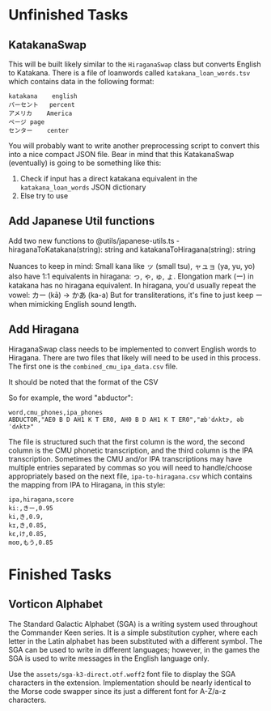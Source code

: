 # Unfinished Tasks

## KatakanaSwap

This will be built likely similar to the `HiraganaSwap` class but converts English to Katakana. There is a file of loanwords called `katakana_loan_words.tsv` which contains data in the following format:

```tsv
katakana	english
パーセント	percent
アメリカ	America
ページ	page
センター	center
```

You will probably want to write another preprocessing script to convert this into a nice compact JSON file. Bear in mind that this KatakanaSwap (eventually) is going to be something like this:

1. Check if input has a direct katakana equivalent in the `katakana_loan_words` JSON dictionary
2. Else try to use 

## Add Japanese Util functions

Add two new functions to @utils/japanese-utils.ts - hiraganaToKatakana(string): string and katakanaToHiragana(string): string

Nuances to keep in mind:
Small kana like ッ (small tsu), ャュョ (ya, yu, yo) also have 1:1 equivalents in hiragana: っ, ゃ, ゅ, ょ.
Elongation mark (ー) in katakana has no hiragana equivalent. In hiragana, you'd usually repeat the vowel:
カー (kā) → かあ (ka-a)
But for transliterations, it's fine to just keep ー when mimicking English sound length.



## Add Hiragana

HiraganaSwap class needs to be implemented to convert English words to Hiragana. There are two files that likely will need to be used in this process. The first one is the `combined_cmu_ipa_data.csv` file.

It should be noted that the format of the CSV 

So for example, the word "abductor":

```csv
word,cmu_phones,ipa_phones
ABDUCTOR,"AE0 B D AH1 K T ER0, AH0 B D AH1 K T ER0","æbˈdʌktɝ, əbˈdʌktɝ"
```

The file is structured such that the first column is the word, the second column is the CMU phonetic transcription, and the third column is the IPA transcription. Sometimes the CMU and/or IPA transcriptions may have multiple entries separated by commas so you will need to handle/choose appropriately based on the next file, `ipa-to-hiragana.csv` which contains the mapping from IPA to Hiragana, in this style:

```csv
ipa,hiragana,score
kiː,きー,0.95
ki,き,0.9,
kɪ,き,0.85,
kɛ,け,0.85,
moʊ,もう,0.85
```

# Finished Tasks

## Vorticon Alphabet

The Standard Galactic Alphabet (SGA) is a writing system used throughout the Commander Keen series. It is a simple substitution cypher, where each letter in the Latin alphabet has been substituted with a different symbol. The SGA can be used to write in different languages; however, in the games the SGA is used to write messages in the English language only.

Use the `assets/sga-k3-direct.otf.woff2` font file to display the SGA characters in the extension. Implementation should be nearly identical to the Morse code swapper since its just a different font for A-Z/a-z characters.
